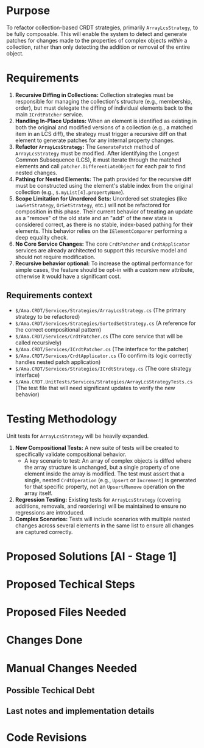 <!---Human--->
# Purpose
<!---
Add the purpose of this user story.
--->
To refactor collection-based CRDT strategies, primarily `ArrayLcsStrategy`, to be fully composable. This will enable the system to detect and generate patches for changes made to the properties of complex objects *within* a collection, rather than only detecting the addition or removal of the entire object.

<!---Human--->
# Requirements
<!---
Add the requirements, technical or not.
--->
1.  **Recursive Diffing in Collections:** Collection strategies must be responsible for managing the collection's structure (e.g., membership, order), but must delegate the diffing of individual elements back to the main `ICrdtPatcher` service.
2.  **Handling In-Place Updates:** When an element is identified as existing in both the original and modified versions of a collection (e.g., a matched item in an LCS diff), the strategy must trigger a recursive diff on that element to generate patches for any internal property changes.
3.  **Refactor `ArrayLcsStrategy`:** The `GeneratePatch` method of `ArrayLcsStrategy` must be modified. After identifying the Longest Common Subsequence (LCS), it must iterate through the matched elements and call `patcher.DifferentiateObject` for each pair to find nested changes.
4.  **Pathing for Nested Elements:** The path provided for the recursive diff must be constructed using the element's stable index from the original collection (e.g., `$.myList[4].propertyName`).
5.  **Scope Limitation for Unordered Sets:** Unordered set strategies (like `LwwSetStrategy`, `OrSetStrategy`, etc.) will not be refactored for composition in this phase. Their current behavior of treating an update as a "remove" of the old state and an "add" of the new state is considered correct, as there is no stable, index-based pathing for their elements. This behavior relies on the `IElementComparer` performing a deep equality check.
6.  **No Core Service Changes:** The core `CrdtPatcher` and `CrdtApplicator` services are already architected to support this recursive model and should not require modification.
7.	**Recursive behavior optional:** To increase the optimal performance for simple cases, the feature should be opt-in with a custom new attribute, otherwise it would have a significant cost.

<!---Human--->
## Requirements context
<!---
Add files that we will load for the UI to add context for the solution design.
Format this list in the following way:
	- `$/<Full file path from solution root>` (Reason to be used/loaded)
--->
-   `$/Ama.CRDT/Services/Strategies/ArrayLcsStrategy.cs` (The primary strategy to be refactored)
-   `$/Ama.CRDT/Services/Strategies/SortedSetStrategy.cs` (A reference for the correct compositional pattern)
-   `$/Ama.CRDT/Services/CrdtPatcher.cs` (The core service that will be called recursively)
-   `$/Ama.CRDT/Services/ICrdtPatcher.cs` (The interface for the patcher)
-   `$/Ama.CRDT/Services/CrdtApplicator.cs` (To confirm its logic correctly handles nested patch application)
-   `$/Ama.CRDT/Services/Strategies/ICrdtStrategy.cs` (The core strategy interface)
-   `$/Ama.CRDT.UnitTests/Services/Strategies/ArrayLcsStrategyTests.cs` (The test file that will need significant updates to verify the new behavior)

<!---Human--->
# Testing Methodology
<!---
Add the testing methodology (manual, unit, integration, end-to-end tests?)
--->
Unit tests for `ArrayLcsStrategy` will be heavily expanded.

1.  **New Compositional Tests:** A new suite of tests will be created to specifically validate compositional behavior.
    *   A key scenario to test: An array of complex objects is diffed where the array structure is unchanged, but a single property of one element inside the array is modified. The test must assert that a single, nested `CrdtOperation` (e.g., `Upsert` or `Increment`) is generated for that specific property, not an `Upsert`/`Remove` operation on the array itself.
2.  **Regression Testing:** Existing tests for `ArrayLcsStrategy` (covering additions, removals, and reordering) will be maintained to ensure no regressions are introduced.
3.  **Complex Scenarios:** Tests will include scenarios with multiple nested changes across several elements in the same list to ensure all changes are captured correctly.

<!---AI - Stage 1--->
# Proposed Solutions [AI - Stage 1]
<!---
Here you will need to put a number of solutions that would fit for this problem.
Add the solutions that you rejected as well.
--->

<!---AI - Stage 1--->
# Proposed Techical Steps
<!---
Here you should append the tasks that you probably need to do.
An example would be like what files you need to create and what functionality those files would have.
--->

<!---AI - Stage 1--->
# Proposed Files Needed
<!---
Here you need to list the files you need to load in order to get the correct context for your solution to build and test.
Put in this list only the exising files that need to be modified/loaded. Not the new ones that need to be created.
Format this list in the following way:
	- `$/<Full file path from solution root>` (Reason to be used/loaded)
With each file in one line.
Remember to ask to load any unit tests if they are related to any files you will want to change.
--->

<!---AI - Stage 2--->
# Changes Done
<!---
Here you add detailed information about all the changes actually done.
Format this list in the following way:
	- `$/<Full file path from solution root>` (Reason to be used/loaded)
Add all the things that you did in a different way than expected.
--->

<!---AI - Stage 2--->
# Manual Changes Needed
<!---
Here you add detailed information about all the manual changes that might be needed to be done from a human.
Example types of changes are:
	- Configuration settings
	- Environment variables
	- Deployments/Scripts/Setups external to this app
	- Dependencies to external projects that would need changes (like nuget packages for example)
	- Settings in other systems (for example, enable some flag or permissions in Github)
If there are none, then just write "No manual changes needed to be applied."
--->

<!---AI - Stage 2--->
## Possible Techical Debt
<!---
Here you add comments about possible technical debt you encountered or implemented but it was too much to change or out of scope.
--->

<!---AI - Stage 2--->
## Last notes and implementation details
<!---
Here you add comments about the implementation that didn't fit on the previous section.
--->

# Code Revisions
<!---
Usually stuff are not working as we expect. This section is for the extra info that we make after this implementation.
This section is reserved for AI and human, but add only when you are instructed to.
--->